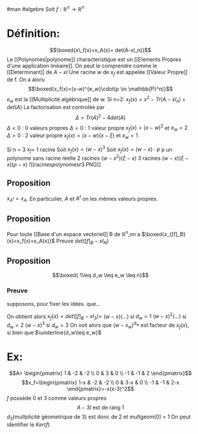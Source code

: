 #man #algebre
Soit $f:\mathbb{R}^n\to\mathbb{R}^n$
# Définition:
$$\boxed{x\_f(x)=x_A(x)= det(A-xI_n)}$$
Le [[Polynomes|polynome]] characteristique est un [[Elements Propres d'une application linéaire]].
On peut le comprendre comme le [[Determinant]] de $A-xI$
Une racine $w$ de $x_f$ est appelée [[Valeur Propre]] de f. On a alors:
$$\boxed{x_f(x)=(x-w)^{e_w}\cdot(p \in \mathbb{P}^n)}$$
$e_w$ est la [[Multiplicité algébrique]] de w.
Si n=2:
$x_f(x)= x^2-Tr(A-xI_n)+det(A)$
La factorisation est controlée par
$$\Delta = Tr(A)^2-4det(A)$$
$\Delta < 0$ : 0 valeurs propres 
$\Delta = 0$ : 1 valeur propre $x_f(x)=(x-w)^2$ et $e_w=2$
$\Delta > 0$ : 2 valeur propre $x_f(x)=(x-w)(x-\xi)$ et $e_w=1$

Si n = 3
$x_f$= 1 racine  Soit $x_f(x)= (w-x)^3$ Soit $x_f(x)= (w-x)\cdot p$ p un polynome sans racine réelle
2 racines $(w-x^2)(\xi-x)$
3 racines $(w-x)(\xi-x)(\rho-x)$
![[racinespolynomesr3.PNG]]
## Proposition
$x_{A^t}= x_A$. En particulier, $A$ et $A^t$ on les mêmes valeurs propres.

## Proposition
Pour toute [[Base d'un espace vectoriel]] B de $\mathbb{R}^n$,on a
$\boxed{x_{[f]_B}(x)=x_f(x)=x_A(x)}$
Preuve  $det ([f]_B-xI_N)$

## Proposition
$$\boxed{ 1\leq d_w \leq e_w \leq n}$$
### Preuve
supposons, pour fixer les idées. que...

On obtient alors  $x_f(x)= det([f]_B-xI_3)=$
$(w-x)(...)$ si $d_w = 1$
$(w-x)^2(...)$ si $d_w = 2$
$(w-x)^3$ si $d_w=3$
On voit alors que $(w-x_w)^{d_w}$ est facteur de $x_f(x)$, si bien que $\underline{d_w\leq e_w}$

# Ex:
$$A= \begin{pmatrix}
1 & -2 & -2 \\
0 & 3 & 0 \\
-1 & -1 & 2
\end{pmatrix}$$
$$x_f=\begin{pmatrix}
1-x & -2 & -2 \\
0 & 3-x & 0 \\
-1 & -1 & 2-x
\end{pmatrix}=-x(x-3)^2$$
$f$ possède 0 et 3 comme valeurs propres
$$A-3I \text{ est de rang 1}$$
$d_3$(multplicité géometrique de 3) est donc de 2 et multgeom(0) = 1
On peut identifier le $Ker(f)$

